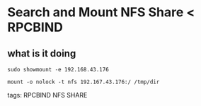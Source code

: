 # Search and Mount NFS Share < RPCBIND


## what is it doing
```
sudo showmount -e 192.168.43.176
```

```
mount -o nolock -t nfs 192.167.43.176:/ /tmp/dir
```

tags: RPCBIND NFS SHARE
